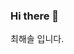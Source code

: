 ### Hi there 👋
최해솔 입니다.
<!--
**ChoiHaesol/ChoiHaesol** is a ✨ _special_ ✨ repository because its `README.md` (this file) appears on your GitHub profile.
안녕하세요,,
구직중입니다,,
연락주세요,,,,
